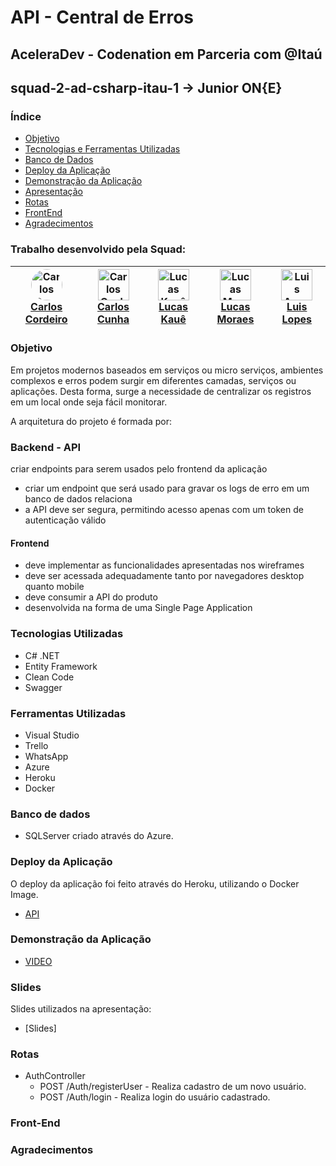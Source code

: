 # API - Central de Erros 
## AceleraDev - Codenation em Parceria com @Itaú
## squad-2-ad-csharp-itau-1 -> Junior ON{E}

### Índice
* [Objetivo](#objetivo)
* [Tecnologias e Ferramentas Utilizadas](#tecnologias-utilizadas)
* [Banco de Dados](#banco-de-dados)
* [Deploy da Aplicação](#deploy-da-aplicação)
* [Demonstração da Aplicação](#demonstração)
* [Apresentação](#slides)
* [Rotas](#rotas)
* [FrontEnd](#front-end)
* [Agradecimentos](#agradecimentos)

### Trabalho desenvolvido pela Squad:

| <img title="Carlos Cordeiro" style="border-radius: 50%" src="https://media-exp1.licdn.com/dms/image/C4D03AQEzmOm2YXv9Rg/profile-displayphoto-shrink_200_200/0?e=1594252800&amp;v=beta&amp;t=7FxPDtbo14ySmaoG7JwC_YxRV1Go5WUZzu5J6vkyKqA" alt="Carlos Cordeiro"  width="50" height="50"> [Carlos Cordeiro](https://www.linkedin.com/in/carloscordeiro96/) | <img title="Carlos Cunha" src="https://media-exp1.licdn.com/dms/image/C4D03AQGo9T2T7l2Zlw/profile-displayphoto-shrink_200_200/0?e=1594252800&amp;v=beta&amp;t=KvHcnlqoYVggcVDs3GT91bOhWYHMnPiGAgV_s-qV2Bk" alt="Carlos Cunha" width="50" height="50"> [Carlos Cunha](https://www.linkedin.com/in/carlos-eduardo-santana-88ti/) | <img title="Lucas Kauê" src="https://media-exp1.licdn.com/dms/image/C4E03AQGpCshHUY2Tfw/profile-displayphoto-shrink_200_200/0?e=1594252800&amp;v=beta&amp;t=e2eSJVcC96AAwr-ffqUXlsITWu8Tbh02sl8ToCsf8b0" loading="lazy" alt="Lucas Kauê" width="50" height="50"> [Lucas Kauê](https://www.linkedin.com/in/lucas-kau%C3%AA-359b21181/) | <img title="Lucas Moraes" src="https://media-exp1.licdn.com/dms/image/C4D03AQETiYQYsmzqrQ/profile-displayphoto-shrink_200_200/0?e=1594252800&amp;v=beta&amp;t=InMAdt5V8jmv7MrdA5mgLNrN2A5zlEoXv9szOXRu81w" alt="Lucas Moraes" width="50" height="50"> [Lucas Moraes](https://www.linkedin.com/in/lucas-moraes-silva/) | <img title="Luis Augusto Lopes Silva" src="https://media-exp1.licdn.com/dms/image/C4D03AQHkclgVtAhfKA/profile-displayphoto-shrink_200_200/0?e=1594252800&amp;v=beta&amp;t=nk0Eo2DfrOENnU_kt74SioG3hG5DGqe2sugvIXGbH_U" alt="Luis Augusto Lopes Silva"  width="50" height="50"> [Luis Lopes](https://www.linkedin.com/in/luislopessilva/) 
| ---- | ---- | ---- | ----- | ----- |



### Objetivo
Em projetos modernos baseados em serviços ou micro serviços, ambientes complexos e erros podem surgir em diferentes camadas, serviços ou aplicações. 
Desta forma, surge a necessidade de centralizar os registros em um local onde seja fácil monitorar.

A arquitetura do projeto é formada por:

### Backend - API
 criar endpoints para serem usados pelo frontend da aplicação
- criar um endpoint que será usado para gravar os logs de erro em um banco de dados relaciona
- a API deve ser segura, permitindo acesso apenas com um token de autenticação válido
#### Frontend
- deve implementar as funcionalidades apresentadas nos wireframes
- deve ser acessada adequadamente tanto por navegadores desktop quanto mobile
- deve consumir a API do produto
- desenvolvida na forma de uma Single Page Application

### Tecnologias Utilizadas
- C# .NET
- Entity Framework
- Clean Code 
- Swagger

### Ferramentas Utilizadas 
- Visual Studio
- Trello
- WhatsApp
- Azure 
- Heroku
- Docker

### Banco de dados
- SQLServer criado através do Azure.

### Deploy da Aplicação
O deploy da aplicação foi feito através do Heroku, utilizando o Docker Image.
* [API]()

### Demonstração da Aplicação
* [VIDEO]()

### Slides
Slides utilizados na apresentação:
* [Slides]


### Rotas
* AuthController
    * POST /Auth/registerUser - Realiza cadastro de um novo usuário.
    * POST /Auth/login - Realiza login do usuário cadastrado.

### Front-End

### Agradecimentos
